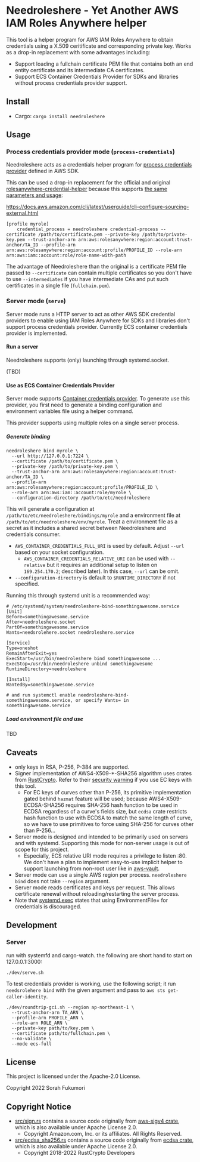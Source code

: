 # Needroleshere - Yet Another AWS IAM Roles Anywhere helper

This tool is a helper program for AWS IAM Roles Anywhere to obtain credentials using a X.509 ceritificate and corresponding private key. Works as a drop-in replacement with some advantages including:

- Support loading a fullchain certificate PEM file that contains both an end entity certificate and its intermediate CA certificates.
- Support ECS Container Credentials Provider for SDKs and libraries without process credentials provider support.

## Install

- Cargo: `cargo install needroleshere`

<!--
- Arch: `yay -Sy needroleshere`
- Debian/Ubuntu:
-->

## Usage

### Process credentials provider mode (`process-credentials`)

Needroleshere acts as a credentials helper program for [process credentials provider](https://docs.aws.amazon.com/sdkref/latest/guide/feature-process-credentials.html) defined in AWS SDK.

This can be used a drop-in replacement for the official and original [rolesanywhere-credential-helper](https://github.com/aws/rolesanywhere-credential-helper) because this supports [the same parameters and usage](https://docs.aws.amazon.com/rolesanywhere/latest/userguide/credential-helper.html):

https://docs.aws.amazon.com/cli/latest/userguide/cli-configure-sourcing-external.html

```
[profile myrole]
    credential_process = needroleshere credential-process --certificate /path/to/certificate.pem --private-key /path/to/private-key.pem --trust-anchor-arn arn:aws:rolesanywhere:region:account:trust-anchor/TA_ID --profile-arn arn:aws:rolesanywhere:region:account:profile/PROFILE_ID --role-arn arn:aws:iam::account:role/role-name-with-path
```

The advantage of Needroleshere than the original is a certificate PEM file passed to `--certificate` can contain multiple certificates so you don't have to use `--intermediates` if you have intermediate CAs and put such certificates in a single file (`fullchain.pem`).

### Server mode (`serve`)

Server mode runs a HTTP server to act as other AWS SDK credential providers to enable using IAM Roles Anywhere for SDKs and libraries don't support process credentials provider. Currently ECS container credentials provider is implemented.

#### Run a server

Needroleshere supports (only) launching through systemd.socket.

(TBD)

#### Use as ECS Container Credentials Provider

Server mode supports [Container credentials provider](https://docs.aws.amazon.com/sdkref/latest/guide/feature-container-credentials.html). To generate use this provider, you first need to generate a binding configuration and environment variables file using a helper command.

This provider supports using multiple roles on a single server process.

##### Generate binding

```
needroleshere bind myrole \
  --url http://127.0.0.1:7224 \
  --certificate /path/to/certificate.pem \
  --private-key /path/to/private-key.pem \
  --trust-anchor-arn arn:aws:rolesanywhere:region:account:trust-anchor/TA_ID \
  --profile-arn arn:aws:rolesanywhere:region:account:profile/PROFILE_ID \
  --role-arn arn:aws:iam::account:role/myrole \
  --configuration-directory /path/to/etc/needroleshere
```

This will generate a configuration at `/path/to/etc/needroleshere/bindings/myrole` and a environment file at `/path/to/etc/needroleshere/env/myrole`. Treat a environment file as a secret as it includes a shared secret between Needroleshere and credentials consumer.

- `AWS_CONTAINER_CREDENTIALS_FULL_URI` is used by default. Adjust `--url` based on your socket configuration.
  - `AWS_CONTAINER_CREDENTIALS_RELATIVE_URI` can be used with `--relative` but it requires an additional setup to listen on `169.254.170.2`; described later). In this case, `--url` can be omit.
- `--configuration-directory` is default to `$RUNTIME_DIRECTORY` if not specified.

Running this through systemd unit is a recommended way:

```systemd
# /etc/systemd/system/needroleshere-bind-somethingawesome.service
[Unit]
Before=somethingawesome.service
After=needroleshere.socket
PartOf=somethingawesome.service
Wants=needsrolehere.socket needroleshere.service

[Service]
Type=oneshot
RemainAfterExit=yes
ExecStart=/usr/bin/needroleshere bind somethingawesome ...
ExecStop=/usr/bin/needroleshere unbind somethingawesome
RuntimeDirectory=needroleshere

[Install]
WantedBy=somethingawesome.service

# and run systemctl enable needroleshere-bind-somethingawesome.service, or specify Wants= in somethingawesome.service
```

##### Load environment file and use

TBD

<!--
for example,

```systemd
# /etc/systemd/system/somethingawesome.service
[Unit]
Wants=needroleshere-bind-somethingawesome.service

[Service]
CredentialFile=/run/needroleshere/env/somethingawesome
# ...
```
-->

## Caveats

- only keys in RSA, P-256, P-384 are supported.
- Signer implementation of AWS4-X509-*-SHA256 algorithm uses crates from [RustCrypto](https://github.com/RustCrypto). Refer to their [security warning](https://github.com/RustCrypto/signatures/tree/master/ecdsa#%EF%B8%8F-security-warning) if you use EC keys with this tool.
  - For EC keys of curves other than P-256, its primitive implementation gated behind `hazmat` feature will be used; because AWS4-X509-ECDSA-SHA256 requires SHA-256 hash function to be used in ECDSA regardless of a curve's fields size, but `ecdsa` crate restricts hash function to use with ECDSA to match the same length of curve, so we have to use primitives to force using SHA-256 for curves other than P-256...
- Server mode is designed and intended to be primarily used on servers and with systemd. Supporting this mode for non-server usage is out of scope for this project.
  - Especially, ECS relative URI mode requires a privilege to listen :80. We don't have a plan to implement easy-to-use implicit helper to support launching from non-root user like in [aws-vault](https://github.com/99designs/aws-vault). 
- Server mode can use a single AWS region per process. `needroleshere bind` does not take `--region` argument.
- Server mode reads certificates and keys per request. This allows certificate renewal without reloading/restarting the server process.
- Note that [systemd.exec](https://www.freedesktop.org/software/systemd/man/systemd.exec.html#EnvironmentFile=) states that using EnvironmentFile= for credentials is discouraged.

## Development

### Server

run with systemfd and cargo-watch. the following are short hand to start on 127.0.0.1:3000:

```
./dev/serve.sh
```

To test credentials provider is working, use the following script; it run `needsrolehere bind` with the given argument and pass to `aws sts get-caller-identity`.

```
./dev/roundtrip-gci.sh --region ap-northeast-1 \
  --trust-anchor-arn TA_ARN \
  --profile-arn PROFILE_ARN \
  --role-arn ROLE_ARN \
  --private-key path/to/key.pem \
  --certificate path/to/fullchain.pem \
  --no-validate \
  --mode ecs-full
```

## License

This project is licensed under the Apache-2.0 License.

Copyright 2022 Sorah Fukumori

## Copyright Notice

- [src/sign.rs](./src/sign.rs) contains a source code originally from [aws-sigv4 crate](https://github.com/awslabs/aws-sdk-rust/blob/main/sdk/aws-sigv4), which is also available under Apache License 2.0.
  - Copyright Amazon.com, Inc. or its affiliates. All Rights Reserved.
- [src/ecdsa_sha256.rs](./src/ecdsa_sha256.rs) contains a source code originally from [ecdsa crate](https://github.com/RustCrypto/signatures/blob/master/ecdsa/src/hazmat.rs), which is also available under Apache License 2.0.
  - Copyright 2018-2022 RustCrypto Developers

